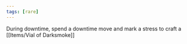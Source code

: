 ```yaml
---
tags: [rare]
---
```

During downtime, spend a downtime move and mark a stress to craft a [[Items/Vial of Darksmoke]]
